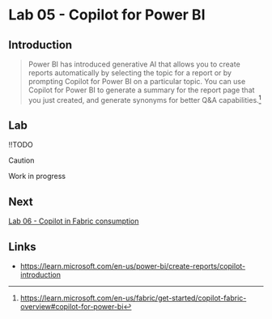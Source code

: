 # Lab 05 - Copilot for Power BI

## Introduction
> Power BI has introduced generative AI that allows you to create reports automatically by selecting the topic for a report or by prompting Copilot for Power BI on a particular topic. You can use Copilot for Power BI to generate a summary for the report page that you just created, and generate synonyms for better Q&A capabilities.[^1]

## Lab
!!TODO
> [!CAUTION]
> Work in progress

## Next
[Lab 06 - Copilot in Fabric consumption](/labs/lab06/lab06.md)

## Links
- https://learn.microsoft.com/en-us/power-bi/create-reports/copilot-introduction

[^1]: https://learn.microsoft.com/en-us/fabric/get-started/copilot-fabric-overview#copilot-for-power-bi
